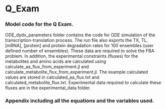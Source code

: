 # Q_Exam
### Model code for the Q Exam.
ODE_dydx_parameters folder contains the code for ODE simulation of the transcription-translation process. The run file also exports the TX, TL, [mRNA], [protein] and protein degradation rates for 100 ensembles (user defined number of ensembles). These data are required to solve the FBA problem.
In addition, the experimental constraints (fluxes) for the metabolites and amino acids are calculated using calculate_aa_flux_from_experiment.jl and calculate_metabolite_flux_from_experiment.jl. The example calculated values are stored in calculated_aa_flux.txt and calculated_metabolite_flux.txt. Experimental data required to calculate these fluxes are in the experimental_data folder. 

### Appendix including all the equations and the variables used.
